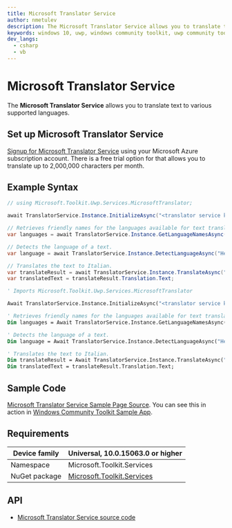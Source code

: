 ```yaml
---
title: Microsoft Translator Service
author: nmetulev
description: The Microsoft Translator Service allows you to translate text to various supported languages.
keywords: windows 10, uwp, windows community toolkit, uwp community toolkit, uwp toolkit, MicrosoftTranslator
dev_langs:
  - csharp
  - vb
---
```


# Microsoft Translator Service

The **Microsoft Translator Service** allows you to translate text to various supported languages.

## Set up Microsoft Translator Service

[Signup for Microsoft Translator Service](https://portal.azure.com/#create/Microsoft.CognitiveServices/apitype/TextTranslation) using your Microsoft Azure subscription account. There is a free trial option for that allows you to translate up to 2,000,000 characters per month.

## Example Syntax

```csharp
// using Microsoft.Toolkit.Uwp.Services.MicrosoftTranslator;

await TranslatorService.Instance.InitializeAsync("<translator service key");

// Retrieves friendly names for the languages available for text translation.
var languages = await TranslatorService.Instance.GetLanguageNamesAsync("en");

// Detects the language of a text.
var language = await TranslatorService.Instance.DetectLanguageAsync("Hello everyone!");

// Translates the text to Italian.
var translateResult = await TranslatorService.Instance.TranslateAsync("Hello everyone!", "it");
var translatedText = translateResult.Translation.Text;
```
```vb
' Imports Microsoft.Toolkit.Uwp.Services.MicrosoftTranslator

Await TranslatorService.Instance.InitializeAsync("<translator service key")

' Retrieves friendly names for the languages available for text translation.
Dim languages = Await TranslatorService.Instance.GetLanguageNamesAsync()

' Detects the language of a text.
Dim language = Await TranslatorService.Instance.DetectLanguageAsync("Hello everyone!")

' Translates the text to Italian.
Dim translateResult = Await TranslatorService.Instance.TranslateAsync("Hello everyone!", "it")
Dim translatedText = translateResult.Translation.Text;
```

## Sample Code

[Microsoft Translator Service Sample Page Source](https://github.com/Microsoft/WindowsCommunityToolkit//tree/master/Microsoft.Toolkit.Uwp.SampleApp/SamplePages/Microsoft%20Translator%20Service). You can see this in action in [Windows Community Toolkit Sample App](https://www.microsoft.com/store/apps/9NBLGGH4TLCQ).

## Requirements

| Device family | Universal, 10.0.15063.0 or higher |
| --- | --- |
| Namespace | Microsoft.Toolkit.Services |
| NuGet package | [Microsoft.Toolkit.Services](https://www.nuget.org/packages/Microsoft.Toolkit.Services/) |

## API

* [Microsoft Translator Service source code](https://github.com/Microsoft/WindowsCommunityToolkit//tree/master/Microsoft.Toolkit.Uwp.Services/Services/MicrosoftTranslator)
